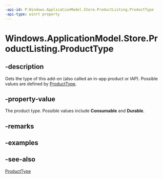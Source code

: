 ```yaml
---
-api-id: P:Windows.ApplicationModel.Store.ProductListing.ProductType
-api-type: winrt property
---
```


<!-- Property syntax
public Windows.ApplicationModel.Store.ProductType ProductType { get; }
-->

# Windows.ApplicationModel.Store.ProductListing.ProductType

## -description
Gets the type of this add-on (also called an in-app product or IAP). Possible values are defined by [ProductType](producttype.md).

## -property-value
The product type. Possible values include **Consumable** and **Durable**.

## -remarks

## -examples

## -see-also
[ProductType](producttype.md)